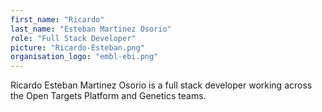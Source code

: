 ```yaml
---
first_name: "Ricardo"
last_name: "Esteban Martinez Osorio"
role: "Full Stack Developer"
picture: "Ricardo-Esteban.png"
organisation_logo: "embl-ebi.png"
---
```

 Ricardo Esteban Martinez Osorio is a full stack developer working across the Open Targets Platform and Genetics teams.
